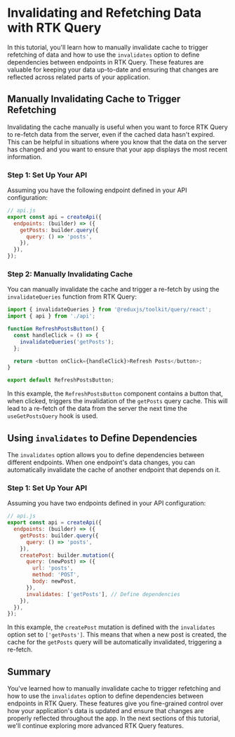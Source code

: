 # Invalidating and Refetching Data with RTK Query

In this tutorial, you'll learn how to manually invalidate cache to trigger refetching of data and how to use the `invalidates` option to define dependencies between endpoints in RTK Query. These features are valuable for keeping your data up-to-date and ensuring that changes are reflected across related parts of your application.

## Manually Invalidating Cache to Trigger Refetching

Invalidating the cache manually is useful when you want to force RTK Query to re-fetch data from the server, even if the cached data hasn't expired. This can be helpful in situations where you know that the data on the server has changed and you want to ensure that your app displays the most recent information.

### Step 1: Set Up Your API

Assuming you have the following endpoint defined in your API configuration:

```javascript
// api.js
export const api = createApi({
  endpoints: (builder) => ({
    getPosts: builder.query({
      query: () => 'posts',
    }),
  }),
});
```

### Step 2: Manually Invalidating Cache

You can manually invalidate the cache and trigger a re-fetch by using the `invalidateQueries` function from RTK Query:

```javascript
import { invalidateQueries } from '@reduxjs/toolkit/query/react';
import { api } from './api';

function RefreshPostsButton() {
  const handleClick = () => {
    invalidateQueries('getPosts');
  };

  return <button onClick={handleClick}>Refresh Posts</button>;
}

export default RefreshPostsButton;
```

In this example, the `RefreshPostsButton` component contains a button that, when clicked, triggers the invalidation of the `getPosts` query cache. This will lead to a re-fetch of the data from the server the next time the `useGetPostsQuery` hook is used.

## Using `invalidates` to Define Dependencies

The `invalidates` option allows you to define dependencies between different endpoints. When one endpoint's data changes, you can automatically invalidate the cache of another endpoint that depends on it.

### Step 1: Set Up Your API

Assuming you have two endpoints defined in your API configuration:

```javascript
// api.js
export const api = createApi({
  endpoints: (builder) => ({
    getPosts: builder.query({
      query: () => 'posts',
    }),
    createPost: builder.mutation({
      query: (newPost) => ({
        url: 'posts',
        method: 'POST',
        body: newPost,
      }),
      invalidates: ['getPosts'], // Define dependencies
    }),
  }),
});
```

In this example, the `createPost` mutation is defined with the `invalidates` option set to `['getPosts']`. This means that when a new post is created, the cache for the `getPosts` query will be automatically invalidated, triggering a re-fetch.

## Summary

You've learned how to manually invalidate cache to trigger refetching and how to use the `invalidates` option to define dependencies between endpoints in RTK Query. These features give you fine-grained control over how your application's data is updated and ensure that changes are properly reflected throughout the app. In the next sections of this tutorial, we'll continue exploring more advanced RTK Query features.